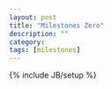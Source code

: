 ```yaml
---
layout: post
title: "Milestones Zero"
description: ""
category: 
tags: [milestones]
---
```

{% include JB/setup %}



